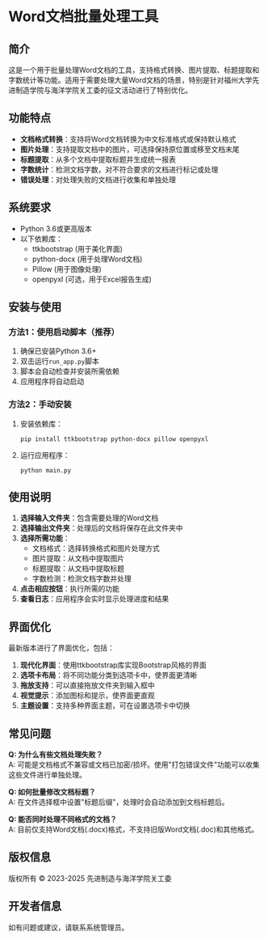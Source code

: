 # Word文档批量处理工具

## 简介

这是一个用于批量处理Word文档的工具，支持格式转换、图片提取、标题提取和字数统计等功能。适用于需要处理大量Word文档的场景，特别是针对福州大学先进制造学院与海洋学院关工委的征文活动进行了特别优化。

## 功能特点

- **文档格式转换**：支持将Word文档转换为中文标准格式或保持默认格式
- **图片处理**：支持提取文档中的图片，可选择保持原位置或移至文档末尾
- **标题提取**：从多个文档中提取标题并生成统一报表
- **字数统计**：检测文档字数，对不符合要求的文档进行标记或处理
- **错误处理**：对处理失败的文档进行收集和单独处理

## 系统要求

- Python 3.6或更高版本
- 以下依赖库：
  - ttkbootstrap (用于美化界面)
  - python-docx (用于处理Word文档)
  - Pillow (用于图像处理)
  - openpyxl (可选，用于Excel报告生成)

## 安装与使用

### 方法1：使用启动脚本（推荐）

1. 确保已安装Python 3.6+
2. 双击运行`run_app.py`脚本
3. 脚本会自动检查并安装所需依赖
4. 应用程序将自动启动

### 方法2：手动安装

1. 安装依赖库：
   ```
   pip install ttkbootstrap python-docx pillow openpyxl
   ```
2. 运行应用程序：
   ```
   python main.py
   ```

## 使用说明

1. **选择输入文件夹**：包含需要处理的Word文档
2. **选择输出文件夹**：处理后的文档将保存在此文件夹中
3. **选择所需功能**：
   - 文档格式：选择转换格式和图片处理方式
   - 图片提取：从文档中提取图片
   - 标题提取：从文档中提取标题
   - 字数检测：检测文档字数并处理
4. **点击相应按钮**：执行所需的功能
5. **查看日志**：应用程序会实时显示处理进度和结果

## 界面优化

最新版本进行了界面优化，包括：

1. **现代化界面**：使用ttkbootstrap库实现Bootstrap风格的界面
2. **选项卡布局**：将不同功能分类到选项卡中，使界面更清晰
3. **拖放支持**：可以直接拖放文件夹到输入框中
4. **视觉提示**：添加图标和提示，使界面更直观
5. **主题设置**：支持多种界面主题，可在设置选项卡中切换

## 常见问题

**Q: 为什么有些文档处理失败？**  
A: 可能是文档格式不兼容或文档已加密/损坏。使用"打包错误文件"功能可以收集这些文件进行单独处理。

**Q: 如何批量修改文档标题？**  
A: 在文件选择框中设置"标题后缀"，处理时会自动添加到文档标题后。

**Q: 能否同时处理不同格式的文档？**  
A: 目前仅支持Word文档(.docx)格式，不支持旧版Word文档(.doc)和其他格式。

## 版权信息

版权所有 © 2023-2025 先进制造与海洋学院关工委

## 开发者信息

如有问题或建议，请联系系统管理员。
